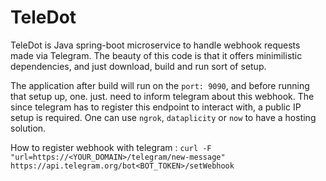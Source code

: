 # TeleDot

TeleDot is Java spring-boot microservice to handle webhook requests made via Telegram. The beauty of this code is that it offers minimilistic dependencies, and just download, build and run sort of setup.

The application after build will run on the `port: 9090`, and before running that setup up, one. just. need to inform telegram about this webhook. The since telegram has to register this endpoint to interact with, a public IP setup is required. One can use `ngrok`, `dataplicity` or `now` to have a hosting solution.


How to register webhook with telegram :  `curl -F "url=https://<YOUR_DOMAIN>/telegram/new-message" https://api.telegram.org/bot<BOT_TOKEN>/setWebhook`
